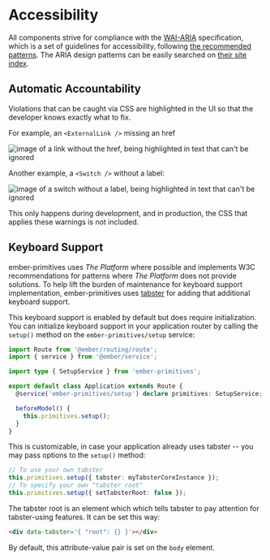 # Accessibility

All components strive for compliance with the [WAI-ARIA](https://www.w3.org/TR/wai-aria/) specification, which is a set of guidelines for accessibility, following [the recommended patterns](https://www.w3.org/WAI/ARIA/apg/patterns/).
The ARIA design patterns can be easily searched on [their site index](https://www.w3.org/WAI/ARIA/apg/example-index/).


## Automatic Accountability

Violations that can be caught via CSS are highlighted in the UI so that the developer knows exactly what to fix.

For example, an `<ExternalLink />` missing an href

![image of a link without the href, being highlighted in text that can't be ignored](/images/link-missing-href.png)
<!--
```gjs live no-shadow
import { ExternalLink } from 'ember-primitives';

<template>
  <ExternalLink>
    link to no where
  </ExternalLink>
</template>
```
-->


Another example, a `<Switch />` without a label:

![image of a switch without a label, being highlighted in text that can't be ignored](/images/checkbox-missing-label.png)

<!--
```gjs live no-shadow
import { Switch } from 'ember-primitives';

<template>
  <Switch style="display: inline-block" as |s|>
    <s.Control />
  </Switch>
</template>
```
-->

This only happens during development, and in production, the CSS that applies these warnings is not included.

## Keyboard Support

ember-primitives uses _The Platform_ where possible and implements W3C recommendations for patterns where _The Platform_ does not provide solutions. To help lift the burden of maintenance for keyboard support implementation, ember-primitives uses [tabster](https://tabster.io/) for adding that additional keyboard support.

This keyboard support is enabled by default but does require initialization. You can initialize keyboard support in your application router by calling the `setup()` method on the `ember-primitives/setup` service:
```ts
import Route from '@ember/routing/route';
import { service } from '@ember/service';

import type { SetupService } from 'ember-primitives';

export default class Application extends Route {
  @service('ember-primitives/setup') declare primitives: SetupService;

  beforeModel() {
    this.primitives.setup();
  }
}
```

This is customizable, in case your application already uses tabster -- you may pass options to the `setup()` method:
```ts
// To use your own tabster
this.primitives.setup({ tabster: myTabsterCoreInstance });
// To specify your own "tabster root" 
this.primitives.setup({ setTabsterRoot: false });
```

The tabster root is an element which which tells tabster to pay attention for tabster-using features.
It can be set this way:
```html
<div data-tabster='{ "root": {} }'></div>
```

By default, this attribute-value pair is set on the `body` element.
